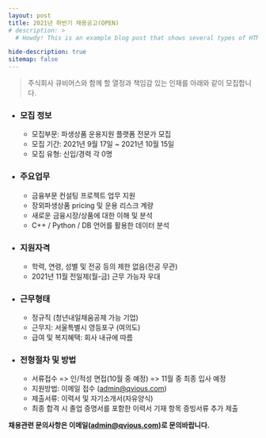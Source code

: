 ```yaml
---
layout: post
title: 2021년 하반기 채용공고(OPEN)
# description: >
  # Howdy! This is an example blog post that shows several types of HTML content supported in this theme.

hide-description: true
sitemap: false
---
```


> 주식회사 큐비어스와 함께 할 열정과 책임감 있는 인재를 아래와 같이 모집합니다.


* ### **모집 정보**
  - 모집부문: 파생상품 운용지원 플랫폼 전문가 모집
  - 모집 기간: 2021년 9월 17일 ~ 2021년 10월 15일
  - 모집 유형: 신입/경력 각 0명

* ### **주요업무**
  - 금융부문 컨설팅 프로젝트 업무 지원
  - 장외파생상품 pricing 및 운용 리스크 계량
  - 새로운 금융시장/상품에 대한 이해 및 분석
  - C++ / Python / DB 언어를 활용한 데이터 분석  

* ### **지원자격**
  - 학력, 연령, 성별 및 전공 등의 제한 없음(전공 무관)
  - 2021년 11월 전일제(월-금) 근무 가능자 우대

* ### **근무형태**
  - 정규직 (청년내일채움공제 가능 기업) 
  - 근무지: 서울특별시 영등포구 (여의도)
  - 급여 및 복지혜택: 회사 내규에 따름

* ### **전형절차 및 방법**
  - 서류접수 => 인/적성 면접(10월 중 예정) => 11월 중 최종 입사 예정
  - 지원방법: 이메일 접수 (<admin@qvious.com>)
  - 제출서류: 이력서 및 자기소개서(자유양식)
  - 최종 합격 시 졸업 증명서를 포함한 이력서 기재 항목 증빙서류 추가 제출 


**채용관련 문의사항은 이메일(<admin@qvious.com>)로 문의바랍니다.**
